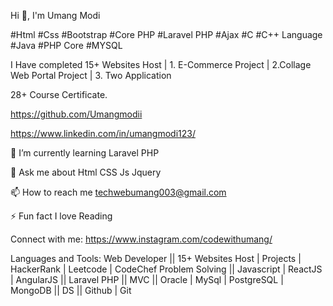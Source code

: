Hi 👋, I'm Umang Modi

#Html #Css #Bootstrap #Core PHP #Laravel PHP #Ajax #C #C++ Language #Java #PHP Core #MYSQL

I Have completed 15+ Websites Host | 1. E-Commerce Project | 2.Collage Web Portal Project | 3. Two Application

28+ Course Certificate.

https://github.com/Umangmodii

https://www.linkedin.com/in/umangmodi123/

🌱 I’m currently learning Laravel PHP

💬 Ask me about Html CSS Js Jquery 

📫 How to reach me techwebumang003@gmail.com

⚡ Fun fact I love Reading

Connect with me:
https://www.instagram.com/codewithumang/

Languages and Tools:
Web Developer || 15+ Websites Host | Projects | HackerRank | Leetcode | CodeChef Problem Solving || Javascript | ReactJS | AngularJS || Laravel PHP || MVC || Oracle | MySql | PostgreSQL | MongoDB || DS || Github | Git


